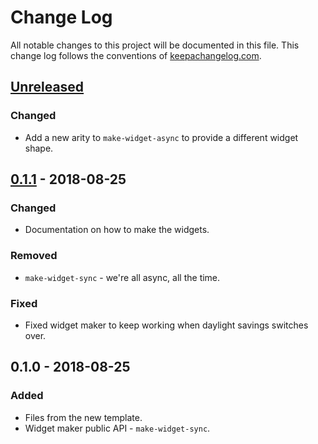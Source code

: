 # Change Log
All notable changes to this project will be documented in this file. This change log follows the conventions of [keepachangelog.com](http://keepachangelog.com/).

## [Unreleased]
### Changed
- Add a new arity to `make-widget-async` to provide a different widget shape.

## [0.1.1] - 2018-08-25
### Changed
- Documentation on how to make the widgets.

### Removed
- `make-widget-sync` - we're all async, all the time.

### Fixed
- Fixed widget maker to keep working when daylight savings switches over.

## 0.1.0 - 2018-08-25
### Added
- Files from the new template.
- Widget maker public API - `make-widget-sync`.

[Unreleased]: https://github.com/your-name/lein-changelog/compare/0.1.1...HEAD
[0.1.1]: https://github.com/your-name/lein-changelog/compare/0.1.0...0.1.1
